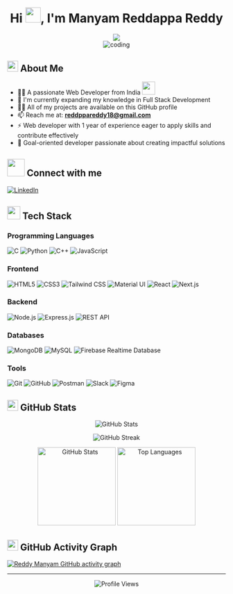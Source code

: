 <h1 align="center">Hi <img src="https://media.giphy.com/media/hvRJCLFzcasrR4ia7z/giphy.gif" width="35">, I'm Manyam Reddappa Reddy</h1>

<div align="center">
 <img src="https://i.pinimg.com/originals/1f/20/f4/1f20f423834bca13c5b4b90558c71977.gif" />
</div>


<div style="text-align: center;">
  <img src="https://i.pinimg.com/originals/1f/20/f4/1f20f423834bca13c5b4b90558c71977.gif" alt="coding" />
</div>

## <img src="https://media2.giphy.com/media/QssGEmpkyEOhBCb7e1/giphy.gif?cid=ecf05e47a0n3gi1bfqntqmob8g9aid1oyj2wr3ds3mg700bl&rid=giphy.gif" width="25"> About Me
- 👨‍💻 A passionate Web Developer from India <img src="https://media.giphy.com/media/WUlplcMpOCEmTGBtBW/giphy.gif" width="30">
- 🌱 I'm currently expanding my knowledge in Full Stack Development
- 👨‍💻 All of my projects are available on this GitHub profile
- 📫 Reach me at: **reddppareddy18@gmail.com**
- ⚡ Web developer with 1 year of experience eager to apply skills and contribute effectively
- 🎯 Goal-oriented developer passionate about creating impactful solutions

## <img src="https://media.giphy.com/media/LnQjpWaON8nhr21vNW/giphy.gif" width="40"> Connect with me
[![LinkedIn](https://img.shields.io/badge/LinkedIn-%230077B5.svg?logo=linkedin&logoColor=white)](https://www.linkedin.com/in/reddappa-reddy-manyam-b7032b202/)

## <img src="https://media.giphy.com/media/iY8CRBdQXODJSCERIr/giphy.gif" width="30"> Tech Stack

### Programming Languages
![C](https://img.shields.io/badge/c-%2300599C.svg?style=for-the-badge&logo=c&logoColor=white)
![Python](https://img.shields.io/badge/python-3670A0?style=for-the-badge&logo=python&logoColor=ffdd54) 
![C++](https://img.shields.io/badge/C%2B%2B-%2300599C.svg?style=for-the-badge&logo=c%2B%2B&logoColor=white)
![JavaScript](https://img.shields.io/badge/javascript-%23323330.svg?style=for-the-badge&logo=javascript&logoColor=%23F7DF1E) 

### Frontend
![HTML5](https://img.shields.io/badge/html5-%23E34F26.svg?style=for-the-badge&logo=html5&logoColor=white) 
![CSS3](https://img.shields.io/badge/css3-%231572B6.svg?style=for-the-badge&logo=css3&logoColor=white) 
![Tailwind CSS](https://img.shields.io/badge/tailwindcss-%2338B2AC.svg?style=for-the-badge&logo=tailwind-css&logoColor=white) 
![Material UI](https://img.shields.io/badge/Material%20UI-%230081CB.svg?style=for-the-badge&logo=mui&logoColor=white)
![React](https://img.shields.io/badge/react-%2320232a.svg?style=for-the-badge&logo=react&logoColor=%2361DAFB) 
![Next.js](https://img.shields.io/badge/next.js-%23000000.svg?style=for-the-badge&logo=next-dot-js&logoColor=white)

### Backend
![Node.js](https://img.shields.io/badge/node.js-%2343853D.svg?style=for-the-badge&logo=node-dot-js&logoColor=white)
![Express.js](https://img.shields.io/badge/express.js-%23404d59.svg?style=for-the-badge&logo=express&logoColor=%2361DAFB)
![REST API](https://img.shields.io/badge/REST%20API-%23000000.svg?style=for-the-badge&logo=api&logoColor=white)

### Databases
![MongoDB](https://img.shields.io/badge/MongoDB-%234ea94b.svg?style=for-the-badge&logo=mongodb&logoColor=white)
![MySQL](https://img.shields.io/badge/mysql-%2300f.svg?style=for-the-badge&logo=mysql&logoColor=white)
![Firebase Realtime Database](https://img.shields.io/badge/Firebase-%23FFCA28.svg?style=for-the-badge&logo=firebase&logoColor=white)

### Tools
![Git](https://img.shields.io/badge/git-%23F05033.svg?style=for-the-badge&logo=git&logoColor=white)
![GitHub](https://img.shields.io/badge/github-%23121011.svg?style=for-the-badge&logo=github&logoColor=white)
![Postman](https://img.shields.io/badge/postman-%23FF6C37.svg?style=for-the-badge&logo=postman&logoColor=white)
![Slack](https://img.shields.io/badge/slack-%4A154B.svg?style=for-the-badge&logo=slack&logoColor=white)
![Figma](https://img.shields.io/badge/figma-%23F24E1E.svg?style=for-the-badge&logo=figma&logoColor=white)

## <img src="https://media.giphy.com/media/IeRdg7gLkfK1ly2mFU/giphy.gif" width="25"> GitHub Stats

<p align="center">
  <img src="https://github-profile-summary-cards.vercel.app/api/cards/profile-details?username=reddymanyam&theme=radical" alt="GitHub Stats" />
</p>

<p align="center">
  <img src="https://github-readme-streak-stats.herokuapp.com/?user=reddymanyam&theme=radical" alt="GitHub Streak" />
</p>

<p align="center">
  <img height="180em" src="https://github-readme-stats.vercel.app/api?username=reddymanyam&show_icons=true&theme=radical" alt="GitHub Stats" />
  <img height="180em" src="https://github-readme-stats.vercel.app/api/top-langs/?username=reddymanyam&layout=compact&theme=radical" alt="Top Languages" />
</p>

## <img src="https://media.giphy.com/media/5WJ6SOKeNKrSzblU4R/giphy.gif" width="25"> GitHub Activity Graph

[![Reddy Manyam GitHub activity graph](https://github-readme-activity-graph.vercel.app/graph?username=reddymanyam&theme=radical)](https://github.com/ashutosh00710/github-readme-activity-graph)

---

<div align="center">
  <img src="https://komarev.com/ghpvc/?username=reddappareddy&style=flat-square&color=blue" alt="Profile Views">
</div>
